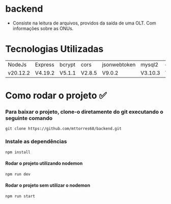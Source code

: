 # backend
* Consiste na leitura de arquivos, providos da saída de uma OLT. Com informações sobre as ONUs.


# Tecnologias Utilizadas
<table>
  <tr>
    <td>NodeJs</td>
    <td>Express</td>
    <td>bcrypt</td>
    <td>cors</td>
    <td>jsonwebtoken</td>
    <td>mysql2</td>
    <td>dotenv</td>
    <td>nodemon</td>   
    
  </tr>
  <tr>
    <td>v20.12.2</td>
    <td>V4.19.2</td>
    <td>V5.1.1</td>
    <td>V2.8.5</td>
    <td>V9.0.2</td>
    <td>V3.10.3</td>
    <td>V16.4.5</td>
    <td>V3.1.4</td>
    
  </tr>
</table>

# Como rodar o projeto ✅
### Para baixar o projeto, clone-o diretamente do git executando o seguinte comando
```
git clone https://github.com/mttorres68/backend.git 
```

### Instale as dependências 
```
npm install
```

#### Rodar o projeto utilizando nodemon
```
npm run dev
```

#### Rodar o projeto sem utilizar o nodemon
```
npm run start
```


